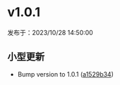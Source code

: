 # v1.0.1

发布于：2023/10/28 14:50:00

## 小型更新
- Bump version to 1.0.1 ([a1529b34](https://github.com/PKUHPC/SCOW/commit/a1529b346c55dcb23e0381e982bffec699a2c00e))


